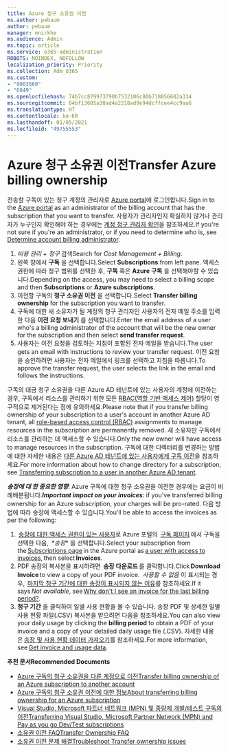 ```yaml
---
title: Azure 청구 소유권 이전
ms.author: pebaum
author: pebaum
manager: mnirkhe
ms.audience: Admin
ms.topic: article
ms.service: o365-administration
ROBOTS: NOINDEX, NOFOLLOW
localization_priority: Priority
ms.collection: Adm_O365
ms.custom:
- "9003560"
- "6849"
ms.openlocfilehash: 74b7cc879973790b7532106c80b718856682a334
ms.sourcegitcommit: 04bf13605a30ad4a2218ad9e94dcffcee4cc9aa6
ms.translationtype: HT
ms.contentlocale: ko-KR
ms.lasthandoff: 01/05/2021
ms.locfileid: "49755553"
---
```

# <a name="transfer-azure-billing-ownership"></a><span data-ttu-id="f387d-102">Azure 청구 소유권 이전</span><span class="sxs-lookup"><span data-stu-id="f387d-102">Transfer Azure billing ownership</span></span>

<span data-ttu-id="f387d-103">전송할 구독이 있는 청구 계정의 관리자로 [Azure portal](https://portal.azure.com/)에 로그인합니다.</span><span class="sxs-lookup"><span data-stu-id="f387d-103">Sign in to the [Azure portal](https://portal.azure.com/) as an administrator of the billing account that has the subscription that you want to transfer.</span></span> <span data-ttu-id="f387d-104">사용자가 관리자인지 확실하지 않거나 관리자가 누구인지 확인해야 하는 경우에는 [계정 청구 관리자 확인](https://docs.microsoft.com/azure/cost-management-billing/understand/subscription-transfer#whoisaa)을 참조하세요.</span><span class="sxs-lookup"><span data-stu-id="f387d-104">If you're not sure if you're an administrator, or if you need to determine who is, see [Determine account billing administrator](https://docs.microsoft.com/azure/cost-management-billing/understand/subscription-transfer#whoisaa).</span></span>

1. <span data-ttu-id="f387d-105">_비용 관리 + 청구_ 검색</span><span class="sxs-lookup"><span data-stu-id="f387d-105">Search for _Cost Management + Billing_.</span></span>
1. <span data-ttu-id="f387d-106">왼쪽 창에서 **구독** 을 선택합니다.</span><span class="sxs-lookup"><span data-stu-id="f387d-106">Select **Subscriptions** from left pane.</span></span> <span data-ttu-id="f387d-107">액세스 권한에 따라 청구 범위를 선택한 후, **구독** 혹은 **Azure 구독** 을 선택해야할 수 있습니다.</span><span class="sxs-lookup"><span data-stu-id="f387d-107">Depending on the access, you may need to select a billing scope and then **Subscriptions** or **Azure subscriptions**.</span></span>
1. <span data-ttu-id="f387d-108">이전할 구독의 **청구 소유권 이전** 을 선택합니다.</span><span class="sxs-lookup"><span data-stu-id="f387d-108">Select **Transfer billing ownership** for the subscription you want to transfer.</span></span>
1. <span data-ttu-id="f387d-109">구독에 대한 새 소유자가 될 계정의 청구 관리자인 사용자의 전자 메일 주소를 입력한 다음 **이전 요청 보내기** 를 선택합니다.</span><span class="sxs-lookup"><span data-stu-id="f387d-109">Enter the email address of a user who's a billing administrator of the account that will be the new owner for the subscription and then select **send transfer request**.</span></span>
1. <span data-ttu-id="f387d-110">사용자는 이전 요청을 검토하는 지침이 포함된 전자 메일을 받습니다.</span><span class="sxs-lookup"><span data-stu-id="f387d-110">The user gets an email with instructions to review your transfer request.</span></span> <span data-ttu-id="f387d-111">이전 요청을 승인하려면 사용자는 전자 메일에서 링크를 선택하고 지침을 따릅니다.</span><span class="sxs-lookup"><span data-stu-id="f387d-111">To approve the transfer request, the user selects the link in the email and follows the instructions.</span></span>

<span data-ttu-id="f387d-112">구독의 대금 청구 소유권을 다른 Azure AD 테넌트에 있는 사용자의 계정에 이전하는 경우, 구독에서 리소스를 관리하기 위한 모든 [RBAC(역할 기반 액세스 제어)](https://docs.microsoft.com/azure/role-based-access-control/overview?WT.mc_id=Portal-Microsoft_Azure_Support) 할당이 영구적으로 제거된다는 점에 유의하세요.</span><span class="sxs-lookup"><span data-stu-id="f387d-112">Please note that if you transfer billing ownership of your subscription to a user's account in another Azure AD tenant, all [role-based access control (RBAC)](https://docs.microsoft.com/azure/role-based-access-control/overview?WT.mc_id=Portal-Microsoft_Azure_Support) assignments to manage resources in the subscription are permanently removed.</span></span> <span data-ttu-id="f387d-113">새 소유자만 구독에서 리소스를 관리하는 데 액세스할 수 있습니다.</span><span class="sxs-lookup"><span data-stu-id="f387d-113">Only the new owner will have access to manage resources in the subscription.</span></span> <span data-ttu-id="f387d-114">구독에 대한 디렉터리를 변경하는 방법에 대한 자세한 내용은 [다른 Azure AD 테넌트에 있는 사용자에게 구독 이전](https://docs.microsoft.com/azure/active-directory/managed-identities-azure-resources/known-issues?WT.mc_id=Portal-Microsoft_Azure_Support)을 참조하세요.</span><span class="sxs-lookup"><span data-stu-id="f387d-114">For more information about how to change directory for a subscription, see [Transferring subscription to a user in another Azure AD tenant](https://docs.microsoft.com/azure/active-directory/managed-identities-azure-resources/known-issues?WT.mc_id=Portal-Microsoft_Azure_Support).</span></span>

<span data-ttu-id="f387d-115">_**송장에 대 한 중요한 영향**_: Azure 구독에 대한 청구 소유권을 이전한 경우에는 요금이 비례배분됩니다.</span><span class="sxs-lookup"><span data-stu-id="f387d-115">_**Important impact on your invoices**_: if you've transferred billing ownership for an Azure subscription, your charges will be pro-rated.</span></span> <span data-ttu-id="f387d-116">다음 방법에 따라 송장에 액세스할 수 있습니다.</span><span class="sxs-lookup"><span data-stu-id="f387d-116">You'll be able to access the invoices as per the following:</span></span>  

1. <span data-ttu-id="f387d-117"> [송장에 대한 액세스 권한이 있는 사용자](https://docs.microsoft.com/azure/cost-management-billing/manage/manage-billing-access?WT.mc_id=Portal-Microsoft_Azure_Support)로 Azure 포털의  [구독 페이지](https://portal.azure.com/#blade/Microsoft_Azure_Billing/SubscriptionsBlade) 에서 구독을 선택한 다음,  *\*송장** 을 선택합니다.</span><span class="sxs-lookup"><span data-stu-id="f387d-117">Select your subscription from the [Subscriptions page](https://portal.azure.com/#blade/Microsoft_Azure_Billing/SubscriptionsBlade) in the Azure portal as [a user with access to invoices](https://docs.microsoft.com/azure/cost-management-billing/manage/manage-billing-access?WT.mc_id=Portal-Microsoft_Azure_Support), then select **Invoices**.</span></span>
1. <span data-ttu-id="f387d-118">PDF 송장의 복사본을 표시하려면  **송장 다운로드** 를 클릭합니다.</span><span class="sxs-lookup"><span data-stu-id="f387d-118">Click **Download Invoice** to view a copy of your PDF invoice.</span></span> <span data-ttu-id="f387d-119"> _사용할 수 없음_ 이 표시되는 경우,  [마지막 청구 기간에 대한 송장이 표시되지 않는 이유](https://docs.microsoft.com/azure/cost-management-billing/manage/download-azure-invoice-daily-usage-date?WT.mc_id=Portal-Microsoft_Azure_Support#noinvoice)를 참조하세요.</span><span class="sxs-lookup"><span data-stu-id="f387d-119">If it says _Not available_, see [Why don't I see an invoice for the last billing period?](https://docs.microsoft.com/azure/cost-management-billing/manage/download-azure-invoice-daily-usage-date?WT.mc_id=Portal-Microsoft_Azure_Support#noinvoice).</span></span>
1. <span data-ttu-id="f387d-120">**청구 기간** 을 클릭하여 일별 사용 현황을 볼 수 있습니다. 송장 PDF 및 상세한 일별 사용 현황 파일(.CSV) 복사본을 받으려면 다음을 참조하세요.</span><span class="sxs-lookup"><span data-stu-id="f387d-120">You can also view your daily usage by clicking the **billing period** to obtain a PDF of your invoice and a copy of your detailed daily usage file (.CSV).</span></span> <span data-ttu-id="f387d-121">자세한 내용은 [송장 및 사용 현황 데이터 가져오기](https://docs.microsoft.com/azure/cost-management-billing/manage/download-azure-invoice-daily-usage-date?WT.mc_id=Portal-Microsoft_Azure_Support)를 참조하세요.</span><span class="sxs-lookup"><span data-stu-id="f387d-121">For more information, see [Get invoice and usage data](https://docs.microsoft.com/azure/cost-management-billing/manage/download-azure-invoice-daily-usage-date?WT.mc_id=Portal-Microsoft_Azure_Support).</span></span>

<span data-ttu-id="f387d-122">**추천 문서**</span><span class="sxs-lookup"><span data-stu-id="f387d-122">**Recommended Documents**</span></span>

- [<span data-ttu-id="f387d-123">Azure 구독의 청구 소유권을 다른 계정으로 이전</span><span class="sxs-lookup"><span data-stu-id="f387d-123">Transfer billing ownership of an Azure subscription to another account</span></span>](https://docs.microsoft.com/azure/cost-management-billing/manage/billing-subscription-transfer)
- [<span data-ttu-id="f387d-124">Azure 구독의 청구 소유권 이전에 대한 정보</span><span class="sxs-lookup"><span data-stu-id="f387d-124">About transferring billing ownership for an Azure subscription</span></span>](https://docs.microsoft.com//azure/cost-management-billing/understand/subscription-transfer)
- [<span data-ttu-id="f387d-125">Visual Studio, Microsoft 파트너 네트워크 (MPN) 및 종량제 개발/테스트 구독의 이전</span><span class="sxs-lookup"><span data-stu-id="f387d-125">Transferring Visual Studio, Microsoft Partner Network (MPN) and Pay as you go Dev/Test subscriptions</span></span>](https://docs.microsoft.com/azure/billing/billing-subscription-transfer?WT.mc_id=Portal-Microsoft_Azure_Support#transferring-visual-studio-microsoft-partner-network-mpn-and-pay-as-you-go-devtest-subscriptions)
- [<span data-ttu-id="f387d-126">소유권 이전 FAQ</span><span class="sxs-lookup"><span data-stu-id="f387d-126">Transfer Ownership FAQ</span></span>](https://docs.microsoft.com/azure/billing/billing-subscription-transfer?WT.mc_id=Portal-Microsoft_Azure_Support#frequently-asked-questions-faq-for-senders)
- [<span data-ttu-id="f387d-127">소유권 이전 문제 해결</span><span class="sxs-lookup"><span data-stu-id="f387d-127">Troubleshoot Transfer ownership issues</span></span>](https://docs.microsoft.com/azure/billing/billing-subscription-transfer?WT.mc_id=Portal-Microsoft_Azure_Support#troubleshooting)
